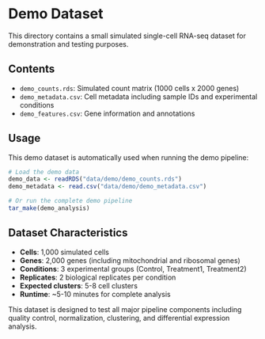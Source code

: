 # Demo Dataset

This directory contains a small simulated single-cell RNA-seq dataset for demonstration and testing purposes.

## Contents

- `demo_counts.rds`: Simulated count matrix (1000 cells x 2000 genes)
- `demo_metadata.csv`: Cell metadata including sample IDs and experimental conditions
- `demo_features.csv`: Gene information and annotations

## Usage

This demo dataset is automatically used when running the demo pipeline:

```r
# Load the demo data
demo_data <- readRDS("data/demo/demo_counts.rds")
demo_metadata <- read.csv("data/demo/demo_metadata.csv")

# Or run the complete demo pipeline
tar_make(demo_analysis)
```

## Dataset Characteristics

- **Cells**: 1,000 simulated cells
- **Genes**: 2,000 genes (including mitochondrial and ribosomal genes)
- **Conditions**: 3 experimental groups (Control, Treatment1, Treatment2)
- **Replicates**: 2 biological replicates per condition
- **Expected clusters**: 5-8 cell clusters
- **Runtime**: ~5-10 minutes for complete analysis

This dataset is designed to test all major pipeline components including quality control, normalization, clustering, and differential expression analysis.
